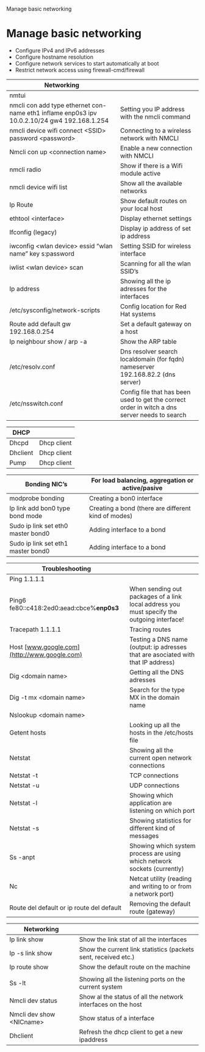 Manage basic networking

# Manage basic networking

 - Configure IPv4 and IPv6 addresses
-  Configure hostname resolution
-  Configure network services to start automatically at boot
-  Restrict network access using firewall-cmd/firewall

| **Networking**                                               |                                                              |
| ------------------------------------------------------------ | ------------------------------------------------------------ |
| nmtui                                                        |                                                              |
| nmcli con add type ethernet con-name eth1 inflame enp0s3 ipv 10.0.2.10/24 gw4 192.168.1.254 | Setting you IP address with the nmcli command                |
| nmcli device wifi connect \<SSID> password \<password>       | Connecting to a wireless network with NMCLI                  |
| Nmcli con up \<connection name>                              | Enable a new connection with NMCLI                           |
| nmcli radio                                                  | Show if there is a Wifi module active                        |
| nmcli device wifi list                                       | Show all the available networks                              |
| Ip Route                                                     | Show default routes on your local host                       |
| ethtool \<interface>                                         | Display ethernet settings                                    |
| Ifconfig (legacy)                                            | Display ip address of set ip address                         |
| iwconfig \<wlan device> essid “wlan name” key s:password     | Setting SSID for wireless interface                          |
| iwlist \<wlan device> scan                                   | Scanning for all the wlan SSID’s                             |
| Ip address                                                   | Showing all the ip adresses for the interfaces               |
| /etc/sysconfig/network-scripts                               | Config location for Red Hat systems                          |
| Route add default gw 192.168.0.254                           | Set a default gateway on a host                              |
| Ip neighbour show / arp -a                                   | Show the ARP table                                           |
| /etc/resolv.conf                                             | Dns resolver   search localdomain (for fqdn) nameserver 192.168.82.2 (dns server) |
| /etc/nsswitch.conf                                           | Config file that has been used to get the correct order in witch a dns server needs to search |

| **DHCP** |             |
| -------- | ----------- |
| Dhcpd    | Dhcp client |
| Dhclient | Dhcp client |
| Pump     | Dhcp client |

| **Bonding NIC’s**                         | For load balancing, aggregation or active/pasive    |
| ----------------------------------------- | --------------------------------------------------- |
| modprobe bonding                          | Creating a bon0 interface                           |
| Ip link add bon0 type bond mode <mode nr> | Creating a bond (there are different kind of modes) |
| Sudo ip link set eth0 master bond0        | Adding interface to a bond                          |
| Sudo ip link set eth1 master bond0        | Adding interface to a bond                          |



| **Troubleshooting**                          |                                                              |
| -------------------------------------------- | ------------------------------------------------------------ |
| Ping 1.1.1.1                                 |                                                              |
| Ping6 fe80::c418:2ed0:aead:cbce%**enp0s3**   | When sending out packages of a link local address you must specify the outgoing interface! |
| Tracepath 1.1.1.1                            | Tracing routes                                               |
| Host [www.google.com](http://www.google.com) | Testing a DNS name (output: ip adresses that are asociated with that IP address) |
| Dig \<domain name>                           | Getting all the DNS adresses                                 |
| Dig -t mx \<domain name\>                    | Search for the type MX in the domain name                    |
| Nslookup <domain name\>                      |                                                              |
| Getent hosts                                 | Looking up all the hosts in the /etc/hosts file              |
| Netstat                                      | Showing all the current open network connections             |
| Netstat -t                                   | TCP connections                                              |
| Netstat -u                                   | UDP connections                                              |
| Netstat -l                                   | Showing which application are listening on which port        |
| Netstat -s                                   | Showing statistics for different kind of messages            |
| Ss -anpt                                     | Showing which system process are using which network sockets (currently) |
| Nc                                           | Netcat utility (reading and writing to or from a network port) |
| Route del default or ip route del default    | Removing the default route (gateway)                         |

| **Networking**             |                                                              |
| -------------------------- | ------------------------------------------------------------ |
| Ip link show               | Show the link stat of all the interfaces                     |
| Ip -s link show            | Show the current link statistics (packets sent, received etc.) |
| Ip route show              | Show the default route on the machine                        |
|                            |                                                              |
| Ss -lt                     | Showing all the listening ports on the current system        |
| Nmcli dev status           | Show al the status of all the network interfaces on the host |
| Nmcli dev show \<NICname\> | Show status of a interface                                   |
| Dhclient                   | Refresh the dhcp client to get a new ipaddress               |

